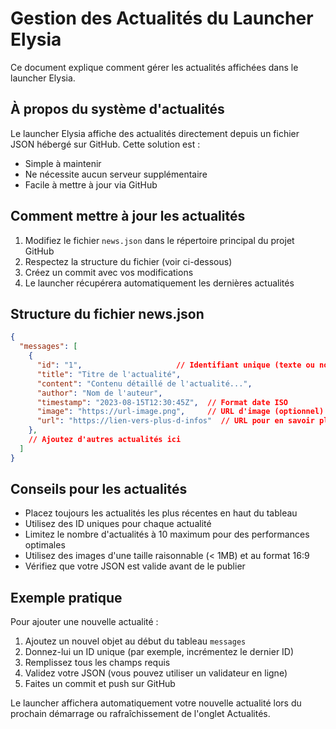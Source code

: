 # Gestion des Actualités du Launcher Elysia

Ce document explique comment gérer les actualités affichées dans le launcher Elysia.

## À propos du système d'actualités

Le launcher Elysia affiche des actualités directement depuis un fichier JSON hébergé sur GitHub. Cette solution est :
- Simple à maintenir
- Ne nécessite aucun serveur supplémentaire
- Facile à mettre à jour via GitHub

## Comment mettre à jour les actualités

1. Modifiez le fichier `news.json` dans le répertoire principal du projet GitHub
2. Respectez la structure du fichier (voir ci-dessous)
3. Créez un commit avec vos modifications
4. Le launcher récupérera automatiquement les dernières actualités

## Structure du fichier news.json

```json
{
  "messages": [
    {
      "id": "1",                     // Identifiant unique (texte ou nombre)
      "title": "Titre de l'actualité",
      "content": "Contenu détaillé de l'actualité...",
      "author": "Nom de l'auteur",
      "timestamp": "2023-08-15T12:30:45Z",  // Format date ISO
      "image": "https://url-image.png",     // URL d'image (optionnel)
      "url": "https://lien-vers-plus-d-infos"  // URL pour en savoir plus
    },
    // Ajoutez d'autres actualités ici
  ]
}
```

## Conseils pour les actualités

- Placez toujours les actualités les plus récentes en haut du tableau
- Utilisez des ID uniques pour chaque actualité
- Limitez le nombre d'actualités à 10 maximum pour des performances optimales
- Utilisez des images d'une taille raisonnable (< 1MB) et au format 16:9
- Vérifiez que votre JSON est valide avant de le publier

## Exemple pratique

Pour ajouter une nouvelle actualité :

1. Ajoutez un nouvel objet au début du tableau `messages`
2. Donnez-lui un ID unique (par exemple, incrémentez le dernier ID)
3. Remplissez tous les champs requis
4. Validez votre JSON (vous pouvez utiliser un validateur en ligne)
5. Faites un commit et push sur GitHub

Le launcher affichera automatiquement votre nouvelle actualité lors du prochain démarrage ou rafraîchissement de l'onglet Actualités. 